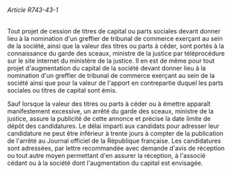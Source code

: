 ###### Article R743-43-1

Tout projet de cession de titres de capital ou parts sociales devant donner lieu à la nomination d'un greffier de tribunal de commerce exerçant au sein de la société, ainsi que la valeur des titres ou parts à céder, sont portés à la connaissance du garde des sceaux, ministre de la justice par téléprocédure sur le site internet du ministère de la justice. Il en est de même pour tout projet d'augmentation du capital de la société devant donner lieu à la nomination d'un greffier de tribunal de commerce exerçant au sein de la société ainsi que pour la valeur de l'apport en contrepartie duquel les parts sociales ou titres de capital sont émis.

Sauf lorsque la valeur des titres ou parts à céder ou à émettre apparaît manifestement excessive, un arrêté du garde des sceaux, ministre de la justice, assure la publicité de cette annonce et précise la date limite de dépôt des candidatures. Le délai imparti aux candidats pour adresser leur candidature ne peut être inférieur à trente jours à compter de la publication de l'arrêté au Journal officiel de la République française. Les candidatures sont adressées, par lettre recommandée avec demande d'avis de réception ou tout autre moyen permettant d'en assurer la réception, à l'associé cédant ou à la société dont l'augmentation du capital est envisagée.

